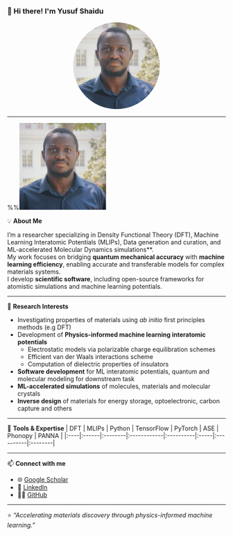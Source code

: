 ### 👋 Hi there! I'm **Yusuf Shaidu**

<p align="center">
  <img src="https://github.com/yusufshaidu/yusufshaidu.github.io/blob/main/likedin_picture.jpeg" width="200" style="border-radius: 50%;" alt="Yusuf Shaidu">
</p>

---

%%![My Photo](https://github.com/yusufshaidu/yusufshaidu.github.io/blob/main/likedin_picture.jpeg)

💡 **About Me**

I’m a researcher specializing in Density Functional Theory (DFT), Machine Learning Interatomic Potentials (MLIPs), Data generation and curation, and ML-accelerated Molecular Dynamics simulations**.  
My work focuses on bridging **quantum mechanical accuracy** with **machine learning efficiency**, enabling accurate and transferable models for complex materials systems.  
I develop **scientific software**, including open-source frameworks for atomistic simulations and machine learning potentials.

---

🧠 **Research Interests**
- Investigating properties of materials using _ab initio_ first principles methods (e.g DFT)
- Development of **Physics-informed machine learning interatomic potentials**
  - Electrostatic models via polarizable charge equilibration schemes
  - Efficient van der Waals interactions scheme
  - Computation of dielectric properties of insulators
- **Software development** for ML interatomic potentials, quantum and molecular modeling for downstream task
- **ML-accelerated simulations** of molecules, materials and molecular crystals
- **Inverse design** of materials for energy storage, optoelectronic, carbon capture and others


---

🧩 **Tools & Expertise**
| DFT | MLIPs | Python | TensorFlow | PyTorch | ASE | Phonopy | PANNA |
|:----|:------|:--------|:------------|:----------|:-----|:----------|:--------|

---

📫 **Connect with me**
- 🌐 [Google Scholar](https://scholar.google.com/citations?user=nmKIMX0AAAAJ&hl=en)
- 💼 [LinkedIn](https://www.linkedin.com/in/yusuf-shaidu-73b170a2)
- 🧑‍💻 [GitHub](https://github.com/yusufshaidu)

---

⭐ _“Accelerating materials discovery through physics-informed machine learning.”_
